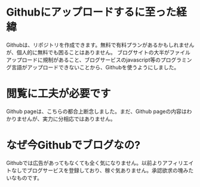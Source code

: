 # Githubにアップロードするに至った経緯

Githubは、リポジトリを作成できます。無料で有料プランがあるかもしれませんが、個人的に無料でも困ることはありません。
ブログサイトの大半がファイルアップロードに規制があること、ブログサービスのjavascript等のプログラミング言語がアップロードできないことから、Githubを使うようにしました。

# 閲覧に工夫が必要です

Github pageは、こちらの都合上断念しました。まだ、Github pageの内容はわかりませんが、実力に分相応ではありません。

# なぜ今Githubでブログなの?

Githubでは広告があってもなくても全く気になりません。以前よりアフィリエイトなしでブログサービスを登録しており、稼ぐ気ありません。承認欲求の塊みたいなものです。



